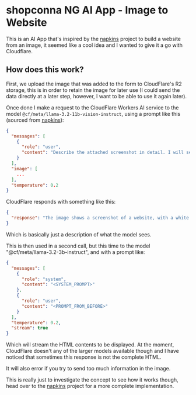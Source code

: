 # shopconna NG AI App - Image to Website

This is an AI App that's inspired by the [napkins](https://github.com/Nutlope/napkins) project to build a website from an image, it seemed like a cool idea and I wanted to give it a go with Cloudflare.

## How does this work?

First, we upload the image that was added to the form to CloudFlare's R2 storage, this is in order to retain the image for later use (I could send the data directly at a later step, however, I want to be able to use it again later).

Once done I make a request to the CloudFlare Workers AI service to the model `@cf/meta/llama-3.2-11b-vision-instruct`, using a prompt like this (sourced from [napkins](https://github.com/Nutlope/napkins)):

```json
{
  "messages": [
    {
      "role": "user",
      "content": "Describe the attached screenshot in detail. I will send what you give me to a developer to recreate the original screenshot of a website that I sent you. Please listen very carefully. It's very important for my job that you follow these instructions:\n\n- Think step by step and describe the UI in great detail.\n- Make sure to describe where everything is in the UI so the developer can recreate it and if how elements are aligned\n- Pay close attention to background color, text color, font size, font family, padding, margin, border, etc. Match the colors and sizes exactly.\n- Make sure to mention every part of the screenshot including any headers, footers, sidebars, etc.\n- Make sure to use the exact text from the screenshot.\n"
    }
  ],
  "image": [
    ...
  ],
  "temperature": 0.2
}
```

CloudFlare responds with something like this:

```json
{
  "response": "The image shows a screenshot of a website, with a white background and black text. The top of the page features a navigation bar with various links to different sections of the site. \n\n*   **Navigation Bar**\n    *   The navigation bar is located at the top of the page and features a series of links to different sections of the site.\n    *   The links are arranged in a horizontal row.\n    *   Each link is represented by a small icon and text, and they are all displayed in a consistent font and color scheme.\n*   **Header**\n    *   Below the navigation bar, there is a header section that displays the logo and a search bar.\n    *   The logo is displayed prominently in the top-left corner of the page.\n    *   To the right of the logo, there is a search bar that allows users to search for specific content on the site.\n*   **Main Content**\n    *   Below the header, there is a main content area that displays a series of news articles and other content.\n    *   The articles are arranged in a grid layout, with each article featuring a headline, a brief summary, and an image.\n    *   The articles are displayed in a clean and simple design, with plenty of white space to make them easy to read.\n*   **Footer**\n    *   At the bottom of the page, there is a footer section that provides additional information and links to other parts of the site.\n    *   The footer includes a copyright notice, a link to the terms and conditions, and a link to the site's accessibility statement.\n    *   There is also a section that allows users to agree to cookies being used on the site.\n\nOverall, the website has a clean and simple design that makes it easy to navigate and find the information you're looking for. The use of a consistent font and color scheme throughout the site helps to create a cohesive look and feel, and the clear headings and concise summaries make it easy to quickly scan the content. The inclusion of a search bar and footer links provides additional functionality and helps users to find what they're looking for."
}
```

Which is basically just a description of what the model sees.

This is then used in a second call, but this time to the model "@cf/meta/llama-3.2-3b-instruct", and with a prompt like:

```json
{
  "messages": [
    {
      "role": "system",
      "content": "<SYSTEM_PROMPT>"
    },
    {
      "role": "user",
      "content": "<PROMPT_FROM_BEFORE>"
    }
  ],
  "temperature": 0.2,
  "stream": true
}
```

Which will stream the HTML contents to be displayed. At the moment, CloudFlare doesn't any of the larger models available though and I have noticed that sometimes this response is not the complete HTML.

It will also error if you try to send too much information in the image.

This is really just to investigate the concept to see how it works though, head over to the [napkins](https://github.com/Nutlope/napkins) project for a more complete implementation.
